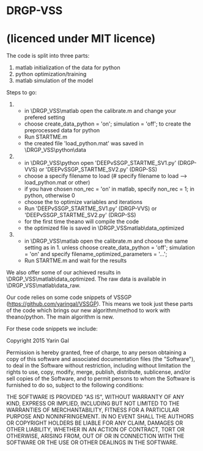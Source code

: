 # DRGP-VSS
# (licenced under MIT licence)

The code is split into three parts:

1. matlab initialization of the data for python
2. python optimization/training
3. matlab simulation of the model

Steps to go:

1. - in \DRGP_VSS\matlab open the calibrate.m and change your prefered setting
   - choose create_data_python = 'on'; simulation = 'off'; to create the preprocessed data for python
   - Run STARTME.m
   - the created file 'load_python.mat' was saved in \DRGP_VSS\python\data
2. - in \DRGP_VSS\python open 'DEEPvSSGP_STARTME_SV1.py' (DRGP-VVS) or 'DEEPvSSGP_STARTME_SV2.py' (DRGP-SS)
   - choose a specify filename to load (# specify filename to load --> load_python.mat or other)
   - if you have chosen non_rec = 'on' in matlab, specify non_rec = 1; in python, otherwise 0
   - choose the to optimize variables and iterations
   - Run 'DEEPvSSGP_STARTME_SV1.py' (DRGP-VVS) or 'DEEPvSSGP_STARTME_SV2.py' (DRGP-SS)
   - for the first time theano will compile the code
   - the optimized file is saved in \DRGP_VSSmatlab\data_optimized
3. - in \DRGP_VSS\matlab open the calibrate.m and choose the same setting as in 1. unless
     choose create_data_python = 'off'; simulation = 'on' and specify
     filename_optimized_parameters = '...';
   - Run STARTME.m and wait for the results
   
We also offer some of our achieved results in \DRGP_VSS\matlab\data_optimized.
The raw data is available in \DRGP_VSS\matlab\data_raw.

Our code relies on some code snippets of VSSGP (https://github.com/yaringal/VSSGP).
This means we took just these parts of the code which brings our new algorithm/method to work with theano/python.
The main algorithm is new.

For these code snippets we include:

Copyright 2015 Yarin Gal

Permission is hereby granted, free of charge, to any person obtaining a copy of this software and associated documentation files (the "Software"), to deal in the Software without restriction, including without limitation the rights to use, copy, modify, merge, publish, distribute, sublicense, and/or sell copies of the Software, and to permit persons to whom the Software is furnished to do so, subject to the following conditions:

THE SOFTWARE IS PROVIDED "AS IS", WITHOUT WARRANTY OF ANY KIND, EXPRESS OR IMPLIED, INCLUDING BUT NOT LIMITED TO THE WARRANTIES OF MERCHANTABILITY, FITNESS FOR A PARTICULAR PURPOSE AND NONINFRINGEMENT. IN NO EVENT SHALL THE AUTHORS OR COPYRIGHT HOLDERS BE LIABLE FOR ANY CLAIM, DAMAGES OR OTHER LIABILITY, WHETHER IN AN ACTION OF CONTRACT, TORT OR OTHERWISE, ARISING FROM, OUT OF OR IN CONNECTION WITH THE SOFTWARE OR THE USE OR OTHER DEALINGS IN THE SOFTWARE.

